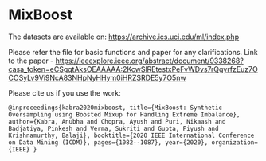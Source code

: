 # MixBoost

The datasets are available on: https://archive.ics.uci.edu/ml/index.php

Please refer the file for basic functions and paper for any clarifications.
Link to the paper - https://ieeexplore.ieee.org/abstract/document/9338268?casa_token=eCSgqtAksOEAAAAA:2KcwSlREtestxPeFvWDvs7rQgyrfzEuz7OCOSyLv9Vi9NcA83NHpNyHHym0iHRZSRDE5y7O5nw

Please cite us if you use the work: 

`@inproceedings{kabra2020mixboost,
  title={MixBoost: Synthetic Oversampling using Boosted Mixup for Handling Extreme Imbalance},
  author={Kabra, Anubha and Chopra, Ayush and Puri, Nikaash and Badjatiya, Pinkesh and Verma, Sukriti and Gupta, Piyush and Krishnamurthy, Balaji},
  booktitle={2020 IEEE International Conference on Data Mining (ICDM)},
  pages={1082--1087},
  year={2020},
  organization={IEEE}
}`
